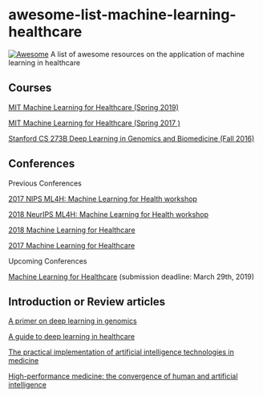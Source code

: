 # awesome-list-machine-learning-healthcare
[![Awesome](https://awesome.re/badge.svg)](https://awesome.re)
A list of awesome resources on the application of machine learning in healthcare

## Courses
[MIT Machine Learning for Healthcare (Spring 2019)](https://mlhc19mit.github.io)

[MIT Machine Learning for Healthcare (Spring 2017 )](https://mlhc17mit.github.io)

[Stanford CS 273B Deep Learning in Genomics and Biomedicine (Fall 2016)](https://canvas.stanford.edu/courses/51037)

## Conferences

Previous Conferences

[2017 NIPS ML4H: Machine Learning for Health workshop](https://ml4health.github.io/2017/)

[2018 NeurIPS ML4H: Machine Learning for Health workshop](https://ml4health.github.io/2018/)

[2018 Machine Learning for Healthcare](https://www.mlforhc.org/2018-conference/)

[2017 Machine Learning for Healthcare](https://www.mlforhc.org/sponsors/)

Upcoming Conferences

[Machine Learning for Healthcare](https://www.mlforhc.org) (submission deadline: March 29th, 2019)

## Introduction or Review articles
[A primer on deep learning in genomics](https://www.nature.com/articles/s41588-018-0295-5)

[A guide to deep learning in healthcare](https://www.nature.com/articles/s41591-018-0316-z)

[The practical implementation of artificial intelligence technologies in medicine](https://www.nature.com/articles/s41591-018-0307-0)

[High-performance medicine: the convergence of human and artificial intelligence](https://www.nature.com/articles/s41591-018-0300-7)
